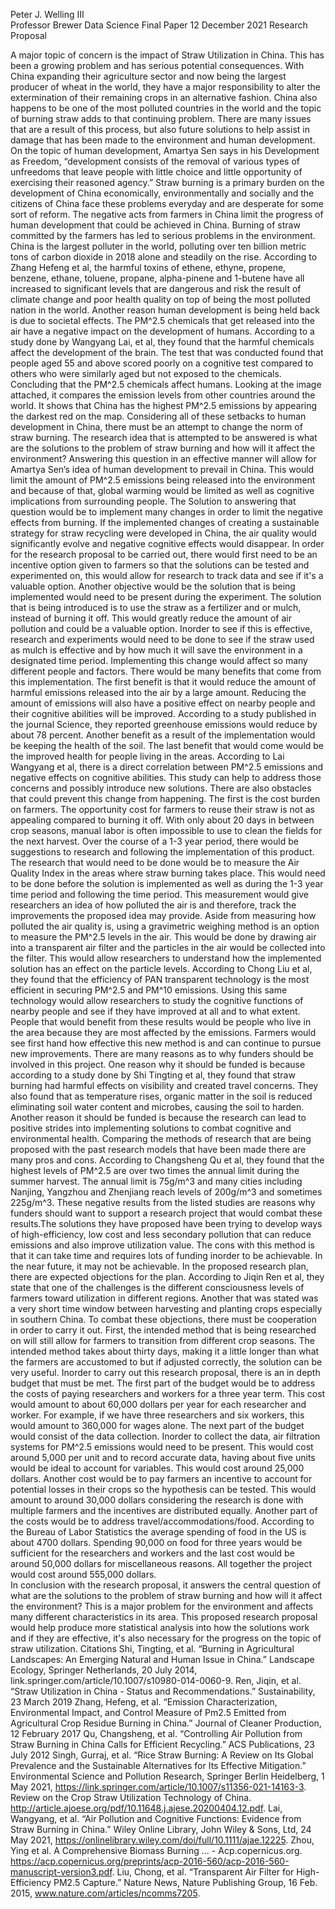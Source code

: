 
Peter J. Welling III										
Professor Brewer
Data Science Final Paper
12 December 2021
Research Proposal
	
A major topic of concern is the impact of Straw Utilization in China. This has been a growing problem and has serious potential consequences. With China expanding their agriculture sector and now being the largest producer of wheat in the world, they have a major responsibility to alter the extermination of their remaining crops in an alternative fashion. China also happens to be one of the most polluted countries in the world and the topic of burning straw adds to that continuing problem. There are many issues that are a result of this process, but also future solutions to help assist in damage that has been made to the environment and human development.	On the topic of human development, Amartya Sen says in his Development as Freedom, “development consists of the removal of various types of unfreedoms that leave people with little choice and little opportunity of exercising their reasoned agency.” Straw burning is a primary burden on the development of China economically, environmentally and socially and the citizens of China face these problems everyday and are desperate for some sort of reform. 
The negative acts from farmers in China limit the progress of human development that could be achieved in China. Burning of straw committed by the
farmers has led to serious problems in the environment. China is the largest polluter in the world, polluting over ten billion metric tons of carbon dioxide in 2018 alone and steadily on the rise. According to Zhang Hefeng et al, the harmful toxins of ethene, ethyne, propene, benzene, ethane, toluene, propane, alpha-pinene and 1-butene have all increased to significant levels that are dangerous and risk the result of climate change and poor health quality on top of being the most polluted nation in the world. Another reason human development is being held back is due to societal effects. The PM^2.5 chemicals that get released into the air have a negative impact on the development of humans. According to a study done by Wangyang Lai, et al, they found that the harmful chemicals affect the development of the brain. The test that was conducted found that people aged 55 and above scored poorly on a cognitive test compared to others who were similarly aged but not exposed to the chemicals. Concluding that the PM^2.5 chemicals affect humans. Looking at the image attached, it compares the emission levels from other countries around the world. It shows that China has the highest PM^2.5 emissions by appearing the darkest red on the map. 
Considering all of these setbacks to human development in China, there must be an attempt to change the norm of straw burning. The research idea that is attempted to be answered is what are the solutions to the problem of straw burning and how will it affect the environment? Answering this question in an effective manner will allow for Amartya Sen’s idea of human development to prevail in China. This would limit the amount of PM^2.5 emissions being released into the environment and because of that, global warming would be limited as well as cognitive implications from surrounding people. 
The Solution to answering that question would be to implement many changes in order to limit the negative effects from burning. If the implemented changes of creating a sustainable strategy for straw recycling were developed in China, the air quality would significantly evolve and negative cognitive effects would disappear. In order for the
research proposal to be carried out, there would first need to be an incentive option given to farmers so that the solutions can be tested and experimented on, this would allow for research to track data and see if it's a valuable option. Another objective would be the solution that is being implemented would need to be present during the experiment. The solution that is being introduced is to use the straw as a fertilizer and or mulch, instead of burning it off. This would greatly reduce the amount of air pollution and could be a valuable option. Inorder to see if this is effective, research and experiments would need to be done to see if the straw used as mulch is effective and by how much it will save the environment in a designated time period. 
Implementing this change would affect so many different people and factors. There would be many benefits that come from this implementation. The first benefit is that it would reduce the amount of harmful emissions released into the air by a large amount. Reducing the amount of emissions will also have a positive effect on nearby people and their cognitive abilities will be improved. According to a study published in the journal Science, they reported greenhouse emissions would reduce by about 78 percent. Another benefit as a result of the implementation would be keeping the health of the soil. The last benefit that would come would be the improved health for people living in the areas. According to Lai Wangyang et al, there is a direct correlation between PM^2.5 emissions and negative effects on cognitive abilities. This study can help to address those concerns and possibly introduce new solutions. There are also obstacles that could prevent this change from happening. The first is the cost burden on farmers. The opportunity cost for farmers to reuse their straw is not as appealing compared to burning it off. With only about 20 days in between crop seasons, manual labor is often impossible to use to clean the fields for the next harvest. Over the course of a 1-3 year period, there would be suggestions to research and following the implementation of this product. The research that would need to be done would be to measure the Air Quality Index in the areas where straw burning takes place. This would need to be done before the solution is implemented as well as during the 1-3 year time period and following the time period. This measurement would give researchers an idea of how polluted the air is and therefore, track the improvements the proposed idea may provide. Aside from measuring how polluted the air quality is, using a gravimetric weighing method is an option to measure the PM^2.5 levels in the air. This would be done by drawing air into a transparent air filter and the particles in the air would be collected into the filter. This would allow researchers to understand how the implemented solution has an effect on the particle levels. According to Chong Liu et al, they found that the efficiency of PAN transparent technology is the most efficient in securing PM^2.5 and PM^10 emissions. Using this same technology would allow researchers to study the cognitive functions of nearby people and see if they have improved at all and to what extent. People that would benefit from these results would be people who live in the area because they are most affected by the emissions. Farmers would see first hand how effective this new method is and can continue to pursue new improvements.
There are many reasons as to why funders should be involved in this project. One reason why it should be funded is because according to a study done by Shi Tingting et al, they found that straw burning had harmful effects on visibility and created travel concerns. They also found that as temperature rises, organic matter in the soil is reduced eliminating soil water content and microbes, causing the soil to harden. Another reason it should be funded is because the research can lead to positive strides into implementing solutions to combat cognitive and environmental health. Comparing the methods of research that are being proposed with the past research models that have been made there are many pros and cons. According to Changsheng Qu et al, they found that the highest levels of PM^2.5 are over two times the annual limit during the summer harvest. The annual limit is 75g/m^3 and many cities including Nanjing, Yangzhou and Zhenjiang reach levels of 200g/m^3 and sometimes 225g/m^3. These negative results from the listed studies are reasons why funders should want to support a research project that would combat these results.The solutions they have proposed have been trying to develop ways of high-efficiency, low cost and less secondary pollution that can reduce emissions and also improve utilization value. The cons with this method is that it can take time and requires lots of funding inorder to be achievable. In the near future, it may not be achievable. 
In the proposed research plan, there are expected objections for the plan. According to Jiqin Ren et al, they state that one of the challenges is the different consciousness levels of farmers toward utilization in different regions. Another that was stated was a very short time window between harvesting and planting crops especially in southern China. To combat these objections, there must be cooperation in order to carry it out. First, the intended method that is being researched on will still allow for farmers to transition from different crop seasons. The intended method takes about
thirty days, making it a little longer than what the farmers are accustomed to but if adjusted correctly, the solution can be very useful. 
Inorder to carry out this research proposal, there is an in depth budget that must be met. The first part of the budget would be to address the costs of paying researchers and workers for a three year term. This cost would amount to about 60,000 dollars per year for each researcher and worker. For example, if we have three researchers and six workers, this would amount to 360,000 for wages alone. The next part of the budget would consist of the data collection. Inorder to collect the data, air filtration systems for PM^2.5 emissions would need to be present. This would cost around 5,000 per unit and to record accurate data, having about five units would be ideal to account for variables. This would cost around 25,000 dollars. Another cost would be to pay farmers an incentive to account for potential losses in their crops so the hypothesis can be tested. This would amount to around 30,000 dollars considering the research is done with multiple farmers and the incentives are distributed equally. Another part of the costs would be to address travel/accommodations/food. According to the Bureau of Labor Statistics the average spending of food in the US is about 4700 dollars. Spending 90,000 on food for three years would be sufficient for the researchers and workers and the last cost would be around 50,000 dollars for miscellaneous reasons. All together the project would cost around 555,000 dollars. 				
In conclusion with the research proposal, it answers the central question of what are the solutions to the problem of straw burning and how will it affect the environment? This is a major problem for the environment and affects many different characteristics in its area. This proposed research proposal would help produce more statistical analysis into how the solutions work and if they are effective, it's also necessary for the progress on the topic of straw utilization.
Citations
Shi, Tingting, et al. “Burning in Agricultural Landscapes: An Emerging Natural and Human Issue in China.” Landscape Ecology, Springer Netherlands, 20 July 2014, link.springer.com/article/10.1007/s10980-014-0060-9. 
Ren, Jiqin, et al. “Straw Utilization in China - Status and Recommendations.” Sustainability, 23 March 2019
Zhang, Hefeng, et al. “Emission Characterization, Environmental Impact, and Control Measure of Pm2.5 Emitted from Agricultural Crop Residue Burning in China.” Journal of Cleaner Production, 12 February 2017 
Qu, Changsheng, et al. “Controlling Air Pollution from Straw Burning in China Calls for Efficient Recycling.” ACS Publications, 23 July 2012
Singh, Gurraj, et al. “Rice Straw Burning: A Review on Its Global Prevalence and the Sustainable Alternatives for Its Effective Mitigation.” Environmental Science and Pollution Research, Springer Berlin Heidelberg, 1 May 2021, https://link.springer.com/article/10.1007/s11356-021-14163-3. 
Review on the Crop Straw Utilization Technology of China. http://article.ajoese.org/pdf/10.11648.j.ajese.20200404.12.pdf. 
Lai, Wangyang, et al. “Air Pollution and Cognitive Functions: Evidence from Straw Burning in China.” Wiley Online Library, John Wiley & Sons, Ltd, 24 May 2021, https://onlinelibrary.wiley.com/doi/full/10.1111/ajae.12225. 
Zhou, Ying et al. A Comprehensive Biomass Burning ... - Acp.copernicus.org. https://acp.copernicus.org/preprints/acp-2016-560/acp-2016-560-manuscript-version3.pdf. 
Liu, Chong, et al. “Transparent Air Filter for High-Efficiency PM2.5 Capture.” Nature News, Nature Publishing Group, 16 Feb. 2015, www.nature.com/articles/ncomms7205. 


	
	
